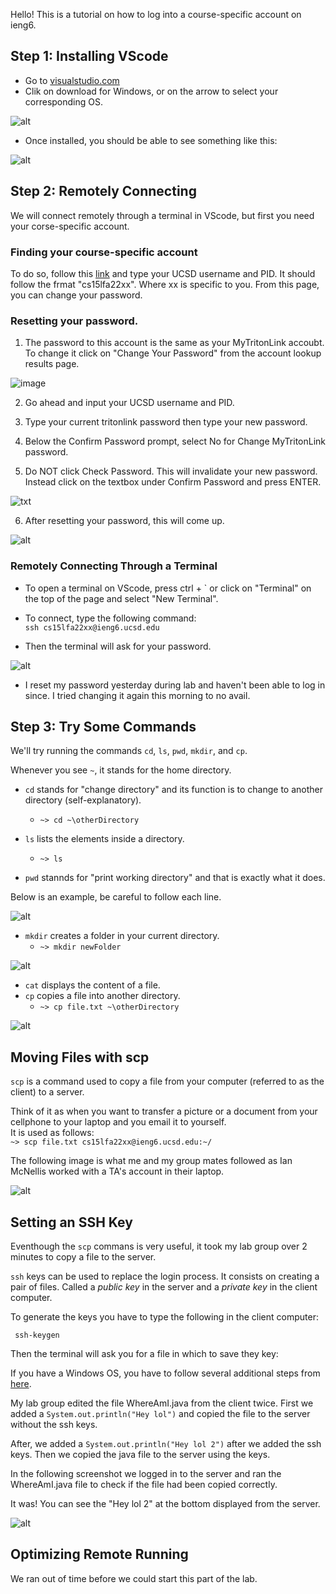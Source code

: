 Hello! This is a tutorial on how to log into a course-specific account on ieng6.

## Step 1: Installing VScode

- Go to [visualstudio.com](https://code.visualstudio.com/)
- Clik on download for Windows, or on the arrow to select your corresponding OS.

![alt](OS.png)
- Once installed, you should be able to see something like this:

![alt](image1.png)

## Step 2: Remotely Connecting
We will connect remotely through a terminal in VScode, but first you need your corse-specific account.

### Finding your course-specific account

To do so, follow this [link](https://sdacs.ucsd.edu/~icc/index.php) and type your UCSD username and PID. It should follow the frmat "cs15lfa22xx". Where xx is specific to you. From this page, you can change your password.

### Resetting your password.

1. The password to this account is the same as your MyTritonLink accoubt. To change it click on "Change Your Password" from the account lookup results page.

![image](image2.png)

2. Go ahead and input your UCSD username and PID.

3. Type your current tritonlink password then type your new password.

4. Below the Confirm Password prompt, select No for Change MyTritonLink password.

5. Do NOT click Check Password. This will invalidate your new password. Instead click on the textbox under Confirm Password and press ENTER.


![txt](image3.png)


6. After resetting your password, this will come up.

![alt](image4.png)

### Remotely Connecting Through a Terminal

* To open a terminal on VScode, press ctrl + ` or click on "Terminal" on the top of the page and select "New Terminal".

* To connect, type the following command:\
`ssh cs15lfa22xx@ieng6.ucsd.edu`
* Then the terminal will ask for your password.

![alt](image5.png)

* I reset my password yesterday during lab and haven't been able to log in since. I tried changing it again this morning to no avail.

## Step 3: Try Some Commands 

We'll try running the commands `cd`, `ls`, `pwd`, `mkdir`, and `cp`.

Whenever you see `~`, it stands for the home directory.
* `cd` stands for "change directory" and its function is to change to another directory (self-explanatory).

    * `~> cd ~\otherDirectory`

* `ls` lists the elements inside a directory.
    * `~> ls`

* `pwd` stannds for "print working directory" and that is exactly what it does.

Below is an example, be careful to follow each line.


![alt](iimage7.png)

* `mkdir` creates a folder in your current directory.
    * `~> mkdir newFolder`

![alt](image8.png)

* `cat` displays the content of a file.
* `cp` copies a file into another directory.
    *  `~> cp file.txt ~\otherDirectory`

![alt](image9.png)

## Moving Files with scp

`scp` is a command used to copy a file from your computer (referred to as the client) to a server.

Think of it as when you want to transfer a picture or a document from your cellphone to your laptop and you email it to yourself.\
It is used as follows:\
`~> scp file.txt cs15lfa22xx@ieng6.ucsd.edu:~/`

The following image is what me and my group mates followed as Ian McNellis worked with a TA's account in their laptop.


![alt](image99.png)

## Setting an SSH Key

Eventhough the `scp` commans is very useful, it took my lab group over 2 minutes to copy a file to the server. 

`ssh` keys can be used to replace the login process.
It consists on creating a pair of files. Called a *public key* in the server and a *private key* in the client computer.

To generate the keys you have to type the following in the client computer:

` ssh-keygen`

Then the terminal will ask you for a file in which to save they key:

If you have a Windows OS, you have to follow several additional steps from [here](https://docs.microsoft.com/en-us/windows-server/administration/openssh/openssh_keymanagement#user-key-generation).

My lab group edited the file WhereAmI.java from the client  twice. First we added a `System.out.println("Hey lol")` and copied the file to the server without the ssh keys. 

After, we added a `System.out.println("Hey lol 2")` after we added the ssh keys. Then we copied the java file to the server using the keys.

In the following screenshot we logged in to the server and ran the WhereAmI.java file to check if the file had been copied correctly.

It was! You can see the "Hey lol 2" at the bottom displayed from the server.

![alt](image999.png)

## Optimizing Remote Running


We ran out of time before we could start this part of the lab.
